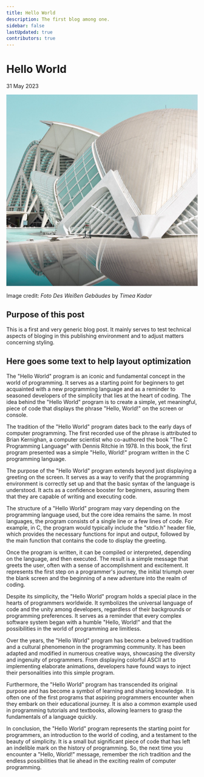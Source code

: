 ```yaml
---
title: Hello World
description: The first blog among one.
sidebar: false
lastUpdated: true
contributors: true
---
```


# Hello World

31 May 2023

![Foto Des Weißen Gebäudes by Timea Kadar](/images/2023-05-31-hello-world-calatrava.jpeg "Foto Des Weißen Gebäudes by Timea Kadar")

Image credit: _Foto Des Weißen Gebäudes_ by _Timea Kadar_

## Purpose of this post

This is a first and very generic blog post. It mainly serves to test technical aspects of bloging in this publishing environment and to adjust matters concerning styling. 

## Here goes some text to help layout optimization

The "Hello World" program is an iconic and fundamental concept in the world of programming. It serves as a starting point for beginners to get acquainted with a new programming language and as a reminder to seasoned developers of the simplicity that lies at the heart of coding. The idea behind the "Hello World" program is to create a simple, yet meaningful, piece of code that displays the phrase "Hello, World!" on the screen or console.

The tradition of the "Hello World" program dates back to the early days of computer programming. The first recorded use of the phrase is attributed to Brian Kernighan, a computer scientist who co-authored the book "The C Programming Language" with Dennis Ritchie in 1978. In this book, the first program presented was a simple "Hello, World!" program written in the C programming language.

The purpose of the "Hello World" program extends beyond just displaying a greeting on the screen. It serves as a way to verify that the programming environment is correctly set up and that the basic syntax of the language is understood. It acts as a confidence booster for beginners, assuring them that they are capable of writing and executing code.

The structure of a "Hello World" program may vary depending on the programming language used, but the core idea remains the same. In most languages, the program consists of a single line or a few lines of code. For example, in C, the program would typically include the "stdio.h" header file, which provides the necessary functions for input and output, followed by the main function that contains the code to display the greeting.

Once the program is written, it can be compiled or interpreted, depending on the language, and then executed. The result is a simple message that greets the user, often with a sense of accomplishment and excitement. It represents the first step on a programmer's journey, the initial triumph over the blank screen and the beginning of a new adventure into the realm of coding.

Despite its simplicity, the "Hello World" program holds a special place in the hearts of programmers worldwide. It symbolizes the universal language of code and the unity among developers, regardless of their backgrounds or programming preferences. It serves as a reminder that every complex software system began with a humble "Hello, World!" and that the possibilities in the world of programming are limitless.

Over the years, the "Hello World" program has become a beloved tradition and a cultural phenomenon in the programming community. It has been adapted and modified in numerous creative ways, showcasing the diversity and ingenuity of programmers. From displaying colorful ASCII art to implementing elaborate animations, developers have found ways to inject their personalities into this simple program.

Furthermore, the "Hello World" program has transcended its original purpose and has become a symbol of learning and sharing knowledge. It is often one of the first programs that aspiring programmers encounter when they embark on their educational journey. It is also a common example used in programming tutorials and textbooks, allowing learners to grasp the fundamentals of a language quickly.

In conclusion, the "Hello World" program represents the starting point for programmers, an introduction to the world of coding, and a testament to the beauty of simplicity. It is a small but significant piece of code that has left an indelible mark on the history of programming. So, the next time you encounter a "Hello, World!" message, remember the rich tradition and the endless possibilities that lie ahead in the exciting realm of computer programming.
